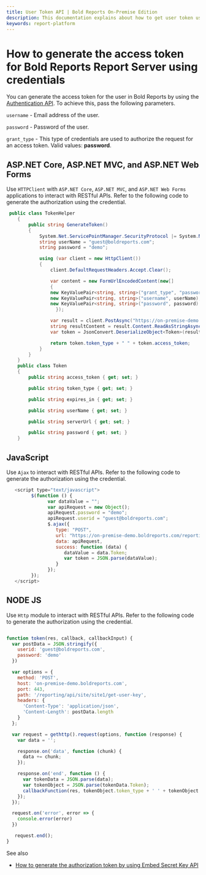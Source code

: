 ```yaml
---
title: User Token API | Bold Reports On-Premise Edition
description: This documentation explains about how to get user token using the API in the Bold Reports On-Premise Edition.
keywords: report-platform
---
```


# How to generate the access token for Bold Reports Report Server using credentials

You can generate the access token for the user in Bold Reports by using the <a href="../../../rest-api-reference/v1.0/#operation/Authentication" target="_blank">Authentication API</a>. To achieve this, pass the following parameters.

   `username` - Email address of the user.

   `password` - Password of the user.

   `grant_type` - This type of credentials are used to authorize the request for an access token. Valid values: **password**.

## ASP.NET Core, ASP.NET MVC, and ASP.NET Web Forms

Use `HTTPClient` with `ASP.NET Core`, `ASP.NET MVC`, and `ASP.NET Web Forms` applications to interact with RESTful APIs. Refer to the following code to generate the authorization using the credential.

```csharp
 public class TokenHelper
    {
        public string GenerateToken()
        {
            System.Net.ServicePointManager.SecurityProtocol |= System.Net.SecurityProtocolType.Tls11 | System.Net.SecurityProtocolType.Tls12;
            string userName = "guest@boldreports.com";
            string password = "demo";

            using (var client = new HttpClient())
            {
                client.DefaultRequestHeaders.Accept.Clear();

                var content = new FormUrlEncodedContent(new[]
                {
                new KeyValuePair<string, string>("grant_type", "password"),
                new KeyValuePair<string, string>("username", userName),
                new KeyValuePair<string, string>("password", password)
                  });

                var result = client.PostAsync("https://on-premise-demo.boldreports.com/reporting/api/site/site1/token", content).Result;
                string resultContent = result.Content.ReadAsStringAsync().Result;
                var token = JsonConvert.DeserializeObject<Token>(resultContent);

                return token.token_type + " " + token.access_token;
            }
        }
    }
    public class Token
    {
        public string access_token { get; set; }

        public string token_type { get; set; }

        public string expires_in { get; set; }

        public string userName { get; set; }

        public string serverUrl { get; set; }

        public string password { get; set; }
    }

```

## JavaScript

Use `Ajax` to interact with RESTful APIs. Refer to the following code to generate the authorization using the credential.

```js
   <script type="text/javascript">
         $(function () {
               var dataValue = "";
               var apiRequest = new Object();
               apiRequest.password = "demo";
               apiRequest.userid = "guest@boldreports.com";
               $.ajax({
                  type: "POST",
                  url: "https://on-premise-demo.boldreports.com/reporting/api/site/site1/get-user-key",
                  data: apiRequest,
                  success: function (data) {
                     dataValue = data.Token;
                     var token = JSON.parse(dataValue);
                  }
               });
         });
   </script>
```

## NODE JS

Use `Http` module to interact with RESTful APIs. Refer to the following code to generate the authorization using the credential.

```js

function token(res, callback, callbackInput) {
  var postData = JSON.stringify({
    userid: 'guest@boldreports.com',
    password: 'demo'
  })

  var options = {
    method: 'POST',
    host: 'on-premise-demo.boldreports.com',
    port: 443,
    path: '/reporting/api/site/site1/get-user-key',
    headers: {
      'Content-Type': 'application/json',
      'Content-Length': postData.length
    }
  };

  var request = gethttp().request(options, function (response) {
    var data = '';

    response.on('data', function (chunk) {
      data += chunk;
    });

    response.on('end', function () {
      var tokenData = JSON.parse(data);
      var tokenObject = JSON.parse(tokenData.Token);
      callbackFunction(res, tokenObject.token_type + ' ' + tokenObject.access_token, callback, callbackInput);
    });
  });

  request.on('error', error => {
    console.error(error)
  })

   request.end();
}
```

See also

* [How to generate the authorization token by using Embed Secret Key API](../generate-authorization-token-for-user-by-using-embed-secret-key-api/)